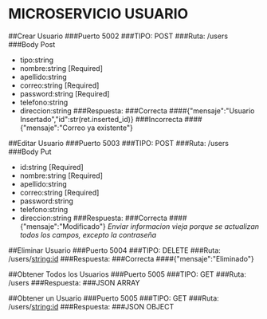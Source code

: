 # MICROSERVICIO USUARIO

##Crear Usuario
###Puerto 5002
###TIPO: POST
###Ruta: /users
###Body Post
- tipo:string
- nombre:string [Required]
- apellido:string
- correo:string [Required]
- password:string [Required]
- telefono:string
- direccion:string
###Respuesta:
###Correcta
####{"mensaje":"Usuario Insertado","id":str(ret.inserted_id)}
###Incorrecta
####{"mensaje":"Correo ya existente"}

##Editar Usuario
###Puerto 5003
###TIPO: POST
###Ruta: /users
###Body Put
- id:string [Required]
- nombre:string [Required]
- apellido:string 
- correo:string [Required]
- password:string 
- telefono:string 
- direccion:string 
###Respuesta:
###Correcta
####{"mensaje":"Modificado"}
*Enviar informacion vieja porque se actualizan todos los campos, excepto la contraseña*

##Eliminar Usuario
###Puerto 5004
###TIPO: DELETE
###Ruta: /users/<string:id>
###Respuesta:
###Correcta
####{"mensaje":"Eliminado"}

##Obtener Todos los Usuarios
###Puerto 5005
###TIPO: GET
###Ruta: /users
###Respuesta:
###JSON ARRAY

##Obtener un Usuario
###Puerto 5005
###TIPO: GET
###Ruta: /users/<string:id>
###Respuesta:
###JSON OBJECT
